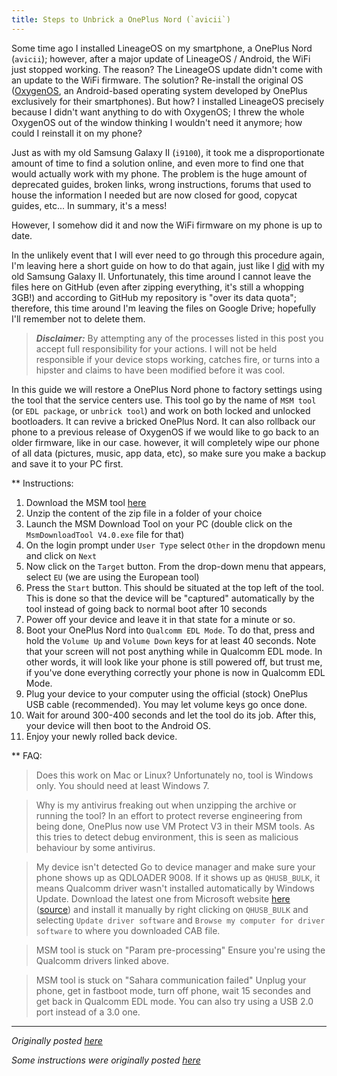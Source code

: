 ```yaml
---
title: Steps to Unbrick a OnePlus Nord (`avicii`)
---
```


Some time ago I installed LineageOS on my smartphone, a OnePlus Nord (`avicii`); however, after a major update of LineageOS / Android, the WiFi just stopped working.
The reason? The LineageOS update didn't come with an update to the WiFi firmware.
The solution? Re-install the original OS ([OxygenOS](https://en.wikipedia.org/wiki/OxygenOS), an Android-based operating system developed by OnePlus exclusively for their smartphones).
But how? I installed LineageOS precisely because I didn't want anything to do with OxygenOS; I threw the whole OxygenOS out of the window thinking I wouldn't need it anymore; how could I reinstall it on my phone?

Just as with my old Samsung Galaxy II (`i9100`), it took me a disproportionate amount of time to find a solution online, and even more to find one that would actually work with my phone.
The problem is the huge amount of deprecated guides, broken links, wrong instructions, forums that used to house the information I needed but are now closed for good, copycat guides, etc... 
In summary, it's a mess!

However, I somehow did it and now the WiFi firmware on my phone is up to date.

In the unlikely event that I will ever need to go through this procedure again, I'm leaving here a short guide on how to do that again, just like I [did](https://github.com/Vincibean/i9100) with my old Samsung Galaxy II.
Unfortunately, this time around I cannot leave the files here on GitHub (even after zipping everything, it's still a whopping 3GB!) and according to GitHub my repository is "over its data quota"; therefore, this time around I'm leaving the files on Google Drive; hopefully I'll remember not to delete them.

> **_Disclaimer:_** By attempting any of the processes listed in this post you accept full responsibility for your actions. I will not be held responsible if your device stops working, catches fire, or turns into a hipster and claims to have been modified before it was cool.

In this guide we will restore a OnePlus Nord phone to factory settings using the tool that the service centers use. 
This tool go by the name of `MSM tool` (or `EDL package`, or `unbrick tool`) and work on both locked and unlocked bootloaders.
It can revive a bricked OnePlus Nord. It can also rollback our phone to a previous release of OxygenOS if we would like to go back to an older firmware, like in our case.
however, it will completely wipe our phone of all data (pictures, music, app data, etc), so make sure you make a backup and save it to your PC first.


** Instructions:

1. Download the MSM tool [here](https://drive.google.com/file/d/1zeKgols_2xrGxGC_7Jf5-lxnP1FBKltL/view?usp=drive_link)
2. Unzip the content of the zip file in a folder of your choice
3. Launch the MSM Download Tool on your PC (double click on the `MsmDownloadTool V4.0.exe` file for that) 
4. On the login prompt under `User Type` select `Other` in the dropdown menu and click on `Next`
5. Now click on the `Target` button. From the drop-down menu that appears, select `EU` (we are using the European tool)
6. Press the `Start` button. This should be situated at the top left of the tool. This is done so that the device will be "captured" automatically by the tool instead of going back to normal boot after 10 seconds
7. Power off your device and leave it in that state for a minute or so.
8. Boot your OnePlus Nord into `Qualcomm EDL Mode`. To do that, press and hold the `Volume Up` and `Volume Down` keys for at least 40 seconds. Note that your screen will not post anything while in Qualcomm EDL mode. In other words, it will look like your phone is still powered off, but trust me, if you've done everything correctly your phone is now in Qualcomm EDL Mode.
9. Plug your device to your computer using the official (stock) OnePlus USB cable (recommended). You may let volume keys go once done.
10. Wait for around 300-400 seconds and let the tool do its job. After this, your device will then boot to the Android OS.
11. Enjoy your newly rolled back device.

** FAQ:

> Does this work on Mac or Linux?
Unfortunately no, tool is Windows only. You should need at least Windows 7.

> Why is my antivirus freaking out when unzipping the archive or running the tool?
In an effort to protect reverse engineering from being done, OnePlus now use VM Protect V3 in their MSM tools. As this tries to detect debug environment, this is seen as malicious behaviour by some antivirus.

> My device isn't detected
Go to device manager and make sure your phone shows up as QDLOADER 9008.
If it shows up as `QHUSB_BULK`, it means Qualcomm driver wasn't installed automatically by Windows Update. 
Download the latest one from Microsoft website [here](http://download.windowsupdate.com/c/msdownload/update/driver/drvs/2017/03/fe241eb3-d71f-4f86-9143-c6935c203e12_fba473728483260906ba044af3c063e309e6259d.cab) ([source](https://www.catalog.update.microsoft.com/Search.aspx?q=qualcomm%20hs%20usb%209008)) and install it manually by right clicking on `QHUSB_BULK` and selecting `Update driver software` and `Browse my computer for driver software` to where you downloaded CAB file.

> MSM tool is stuck on "Param pre-processing"
Ensure you're using the Qualcomm drivers linked above.

> MSM tool is stuck on "Sahara communication failed"
Unplug your phone, get in fastboot mode, turn off phone, wait 15 secondes and get back in Qualcomm EDL mode. You can also try using a USB 2.0 port instead of a 3.0 one.

---

_Originally posted [here](https://xdaforums.com/t/opnord-oos-ac01aa-ba-da-unbrick-tool-to-restore-your-device-to-oxygenos.4148415/)_

_Some instructions were originally posted [here](https://www.getdroidtips.com/unbrick-oneplus-nord/)_
 
